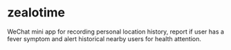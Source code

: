 # zealotime
WeChat mini app for recording personal location history, report if user has a fever symptom and alert historical nearby users for health attention.

